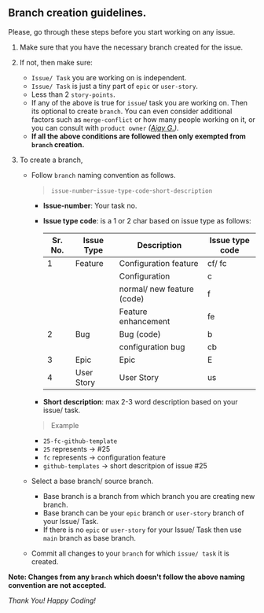 ## Branch creation guidelines.
Please, go through these steps before you start working on any issue.

1. Make sure that you have the necessary branch created for the issue.
2. If not, then make sure:
   - `Issue/ Task` you are working on is independent.
   - `Issue/ Task` is just a tiny part of `epic` or `user-story`.
   - Less than 2 `story-points`.
   - If any of the above is true for `issue`/ task you are working on. Then its optional to create `branch`. You can even consider additional factors such as `merge-conflict` or how many people working on it, or you can consult with `product owner` _([Ajay G.](https://www.github.com/ajayg2808))_.
   - **If all the above conditions are followed then only exempted from `branch` creation.**

3. To create a branch,
   - Follow `branch` naming convention as follows.
     > `issue-number`-`issue-type-code`-`short-description`
        
      * **Issue-number**: Your task no.
       
      * **Issue type code**: is a 1 or 2 char based on issue type as follows:
             
        | Sr. No. 	| Issue Type 	| Description                	| Issue type code 	|
        |---------	|------------	|----------------------------	|-----------------	|
        | 1       	| Feature    	| Configuration feature      	| cf/ fc            |
        |         	|            	| Configuration              	| c               	|
        |         	|            	| normal/ new feature (code) 	| f               	|
        |           |             | Feature enhancement         | fe                |
        | 2       	| Bug        	| Bug (code)                 	| b               	|
        |         	|            	| configuration bug          	| cb              	|
        | 3       	| Epic       	| Epic                       	| E               	|
        | 4       	| User Story 	| User Story                 	| us              	|

     * **Short description**: max 2-3 word description based on your issue/ task.


     > Example
       - `25-fc-github-template`
       - `25` represents -> #25
       - `fc` represents -> configuration feature
       - `github-templates` -> short descritpion of issue #25
        
   - Select a base branch/ source branch.
     * Base branch is a branch from which branch you are creating new branch.
     * Base branch can be your `epic` branch or `user-story` branch of your Issue/ Task.
     * If there is no `epic` or `user-story` for your Issue/ Task then use `main` branch as base branch.

   - Commit all changes to your `branch` for which `issue/ task` it is created.


**Note: Changes from any `branch` which doesn't follow the above naming convention are not accepted.**

_Thank You! Happy Coding!_

